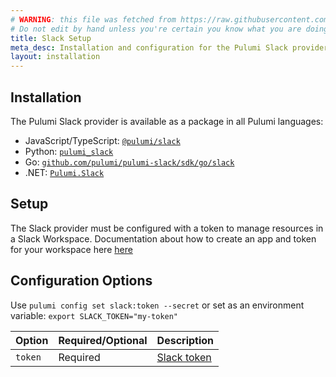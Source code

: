 ```yaml
---
# WARNING: this file was fetched from https://raw.githubusercontent.com/pulumi/pulumi-slack/v0.4.8/docs/installation-configuration.md
# Do not edit by hand unless you're certain you know what you are doing!
title: Slack Setup
meta_desc: Installation and configuration for the Pulumi Slack provider.
layout: installation
---
```


## Installation

The Pulumi Slack provider is available as a package in all Pulumi languages:

* JavaScript/TypeScript: [`@pulumi/slack`](https://www.npmjs.com/package/@pulumi/slack)
* Python: [`pulumi_slack`](https://pypi.org/project/pulumi-slack/)
* Go: [`github.com/pulumi/pulumi-slack/sdk/go/slack`](https://github.com/pulumi/pulumi-slack/tree/main/sdk/go/slack)
* .NET: [`Pulumi.Slack`](https://www.nuget.org/packages/Pulumi.Slack)

## Setup

The Slack provider must be configured with a token to manage resources in a Slack Workspace. Documentation about how to create an app and token for your workspace here [here](https://api.slack.com/apps)

## Configuration Options

Use `pulumi config set slack:token --secret` or set as an environment variable: `export SLACK_TOKEN="my-token"`

| Option | Required/Optional | Description |
|-----|------|----|
| `token`| Required | [Slack token](https://api.slack.com/apps)
